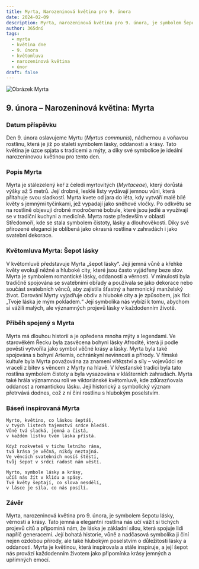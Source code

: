 ```yaml
---
title: Myrta, Narozeninová květina pro 9. února
date: 2024-02-09
description: Myrta, narozeninová květina pro 9. února, je symbolem Šepot lásky. Objevte její jedinečný význam, fascinující příběhy a poezii, která oslavuje její krásu.
author: 365dní
tags:
  - myrta
  - květina dne
  - 9. února
  - květomluva
  - narozeninová květina
  - únor
draft: false
---
```


![Obrázek Myrta](https://cdn.pixabay.com/photo/2020/06/29/20/22/flowers-5354285_640.jpg#center)


## 9. února – Narozeninová květina: Myrta

### Datum příspěvku

Den 9. února oslavujeme Myrtu (_Myrtus communis_), nádhernou a voňavou rostlinu, která je již po staletí symbolem lásky, oddanosti a krásy. Tato květina je úzce spjata s tradicemi a mýty, a díky své symbolice je ideální narozeninovou květinou pro tento den.

### Popis Myrta

Myrta je stálezelený keř z čeledi myrtovitých (_Myrtaceae_), který dorůstá výšky až 5 metrů. Její drobné, lesklé listy vydávají jemnou vůni, která přitahuje svou sladkostí. Myrta kvete od jara do léta, kdy vytváří malé bílé květy s jemnými tyčinkami, jež vypadají jako sněhové vločky. Po odkvětu se na rostlině objevují drobné modročerné bobule, které jsou jedlé a využívají se v tradiční kuchyni a medicíně. Myrta roste především v oblasti Středomoří, kde se stala symbolem čistoty, lásky a dlouhověkosti. Díky své přirozené eleganci je oblíbená jako okrasná rostlina v zahradách i jako svatební dekorace.

### Květomluva Myrta: Šepot lásky

V květomluvě představuje Myrta „šepot lásky“. Její jemná vůně a křehké květy evokují něžné a hluboké city, které jsou často vyjádřeny beze slov. Myrta je symbolem romantické lásky, oddanosti a věrnosti. V minulosti byla tradičně spojována se svatebními obřady a používala se jako dekorace nebo součást svatebních věnců, aby zajistila šťastný a harmonický manželský život. Darování Myrty vyjadřuje obdiv a hluboké city a je způsobem, jak říci: „Tvoje láska je mým pokladem.“ Její symbolika nás vybízí k tomu, abychom si vážili malých, ale významných projevů lásky v každodenním životě.

### Příběh spojený s Myrta

Myrta má dlouhou historii a je opředena mnoha mýty a legendami. Ve starověkém Řecku byla zasvěcena bohyni lásky Afrodité, která ji podle pověsti vytvořila jako symbol věčné krásy a lásky. Myrta byla také spojována s bohyní Artemis, ochránkyní nevinnosti a přírody. V římské kultuře byla Myrta považována za znamení vítězství a síly – vojevůdci se vraceli z bitev s věncem z Myrty na hlavě. V křesťanské tradici byla tato rostlina symbolem čistoty a byla vysazována v klášterních zahradách. Myrta také hrála významnou roli ve viktoriánské květomluvě, kde zdůrazňovala oddanost a romantickou lásku. Její historický a symbolický význam přetrvává dodnes, což z ní činí rostlinu s hlubokým poselstvím.

### Báseň inspirovaná Myrta

```
Myrto, květino, co láskou šeptáš,  
v tvých listech tajemství srdce hledáš.  
Vůně tvá sladká, jemná a čistá,  
v každém lístku tvém láska přístá.

Když rozkveteš v tichu letního rána,  
tvá krása je věčná, nikdy neztajná.  
Ve věncích svatebních nosíš štěstí,  
tvůj šepot v srdci radost nám věstí.

Myrto, symbole lásky a krásy,  
učíš nás žít v klidu a spásy.  
Tvé květy šeptají, co slova nesdělí,  
v lásce je síla, co nás posílí.
```

### Závěr

Myrta, narozeninová květina pro 9. února, je symbolem šepotu lásky, věrnosti a krásy. Tato jemná a elegantní rostlina nás učí vážit si tichých projevů citů a připomíná nám, že láska je základní silou, která spojuje lidi napříč generacemi. Její bohatá historie, vůně a nadčasová symbolika ji činí nejen ozdobou přírody, ale také hlubokým poselstvím o důležitosti lásky a oddanosti. Myrta je květinou, která inspirovala a stále inspiruje, a její šepot nás provází každodenním životem jako připomínka krásy jemných a upřímných emocí.